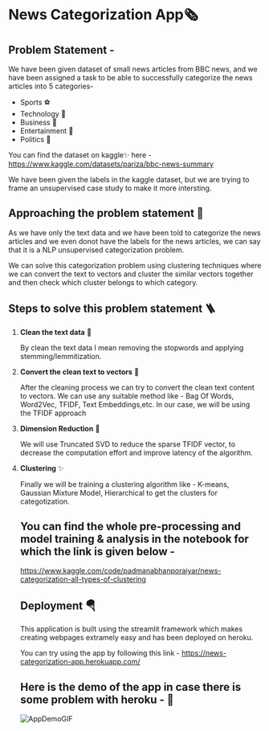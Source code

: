 # News Categorization App🗞️

<h2>Problem Statement - </h2>

We have been given dataset of small news articles from BBC news, and we have been assigned a task to be able to successfully categorize the news articles into 5 categories- 

<ul>
<li> Sports ⚽</li>
<li> Technology 🤖</li>
<li> Business 💸</li>
<li> Entertainment 🎥</li>
<li> Politics 👑</li>
</ul>

You can find the dataset on kaggle✨ here - https://www.kaggle.com/datasets/pariza/bbc-news-summary

We have been given the labels in the kaggle dataset, but we are trying to frame an unsupervised case study to make it more intersting.

<h2> Approaching the problem statement 🚀</h2>

As we have only the text data and we have been told to categorize the news articles and we even donot have the labels for the news articles, we can say that it is a NLP
unsupervised categorization problem.

We can solve this categorization problem using clustering techniques where we can convert the text to vectors and cluster the similar vectors together and then check
which cluster belongs to which category.

<h2> Steps to solve this problem statement 🪜</h2>
<ol>
<li> <b>Clean the text data</b> 🧹</li>

By clean the text data I mean removing the stopwords and applying stemming/lemmitization.

<li> <b>Convert the clean text to vectors</b> 🔢</li>

After the cleaning process we can try to convert the clean text content to vectors. We can use any suitable method like - Bag Of Words, Word2Vec, TFIDF, Text Embeddings,etc.
In our case, we will be using the TFIDF approach


<li> <b>Dimension Reduction</b> 🥤</li>

We will use Truncated SVD to reduce the sparse TFIDF vector, to decrease the computation effort and improve latency of the algorithm.

<li> <b>Clustering</b> ✨</li>

Finally we will be training a clustering algorithm like - K-means, Gaussian Mixture Model, Hierarchical to get the clusters for categotization.

<h2> You can find the whole pre-processing and model training & analysis in the notebook for which the link is given below - </h2>

https://www.kaggle.com/code/padmanabhanporaiyar/news-categorization-all-types-of-clustering

<h2> Deployment 🪂</h2>

This application is built using the streamlit framework which makes creating webpages extramely easy and has been deployed on heroku.

You can try using the app by following this link   - 
https://news-categorization-app.herokuapp.com/

<h2> Here is the demo of the app in case there is some problem with heroku - 💼</h2>

![AppDemoGIF](https://user-images.githubusercontent.com/73405735/177489875-b893f661-14c7-4673-afbe-df412a422f1d.gif)
